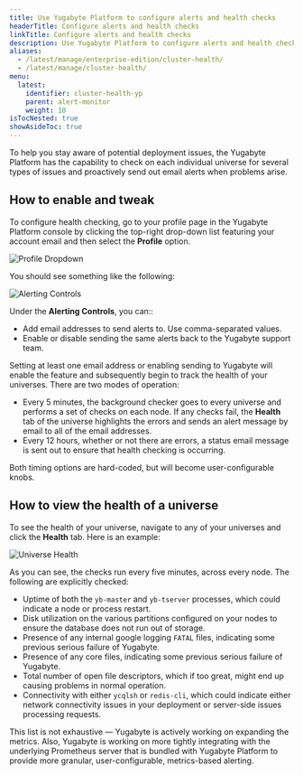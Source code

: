 ```yaml
---
title: Use Yugabyte Platform to configure alerts and health checks
headerTitle: Configure alerts and health checks
linkTitle: Configure alerts and health checks
description: Use Yugabyte Platform to configure alerts and health checks for YugabyteDB universes.
aliases:
  - /latest/manage/enterprise-edition/cluster-health/
  - /latest/manage/cluster-health/
menu:
  latest:
    identifier: cluster-health-yp
    parent: alert-monitor
    weight: 10
isTocNested: true
showAsideToc: true
---
```


To help you stay aware of potential deployment issues, the Yugabyte Platform has the capability to check on each individual universe for several types of issues and proactively send out email alerts when problems arise.

## How to enable and tweak

To configure health checking, go to your profile page in the Yugabyte Platform console by clicking the top-right drop-down list featuring your account email and then select the **Profile** option.

![Profile Dropdown](/images/ee/health/profile-button.png)

You should see something like the following:

![Alerting Controls](/images/ee/health/alerting-controls.png)

Under the **Alerting Controls**, you can::

- Add email addresses to send alerts to. Use comma-separated values.
- Enable or disable sending the same alerts back to the Yugabyte support team.

Setting at least one email address or enabling sending to Yugabyte will enable the feature and subsequently begin to track the health of your universes. There are two modes of operation:

- Every 5 minutes, the background checker goes to every universe and performs a set of checks on each node. If any checks fail, the **Health** tab of the universe highlights the errors and sends an alert message by email to all of the email addresses.
- Every 12 hours, whether or not there are errors, a status email message is sent out to ensure that health checking is occurring.

Both timing options are hard-coded, but will become user-configurable knobs.

## How to view the health of a universe

To see the health of your universe, navigate to any of your universes and click the **Health** tab. Here is an example:

![Universe Health](/images/ee/health/universe-health.png)

As you can see, the checks run every five minutes, across every node. The following are explicitly checked:

- Uptime of both the `yb-master` and `yb-tserver` processes, which could indicate a node or process restart.
- Disk utilization on the various partitions configured on your nodes to ensure the database does not run out of storage.
- Presence of any internal google logging `FATAL` files, indicating some previous serious failure of Yugabyte.
- Presence of any core files, indicating some previous serious failure of Yugabyte.
- Total number of open file descriptors, which if too great, might end up causing problems in normal operation.
- Connectivity with either `ycqlsh` or `redis-cli`, which could indicate either network connectivity issues in your deployment or server-side issues processing requests.

This list is not exhaustive — Yugabyte is actively working on expanding the metrics. Also, Yugabyte is working on more tightly integrating with the underlying Prometheus server that is bundled with Yugabyte Platform to provide more granular, user-configurable, metrics-based alerting.